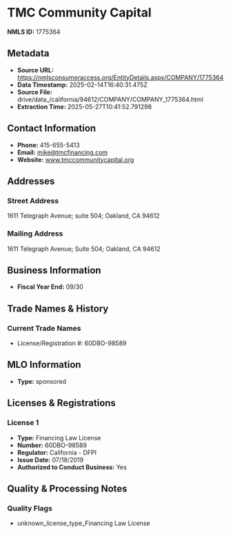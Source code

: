 # TMC Community Capital

**NMLS ID:** 1775364

## Metadata
- **Source URL:** https://nmlsconsumeraccess.org/EntityDetails.aspx/COMPANY/1775364
- **Data Timestamp:** 2025-02-14T16:40:31.475Z
- **Source File:** drive/data_/california/94612/COMPANY/COMPANY_1775364.html
- **Extraction Time:** 2025-05-27T10:41:52.791298

## Contact Information
- **Phone:** 415-655-5413
- **Email:** mike@tmcfinancing.com
- **Website:** www.tmccommunitycapital.org

## Addresses
### Street Address
1611 Telegraph Avenue; suite 504; Oakland, CA 94612

### Mailing Address
1611 Telegraph Avenue; Suite 504; Oakland, CA 94612

## Business Information
- **Fiscal Year End:** 09/30

## Trade Names & History
### Current Trade Names
- License/Registration #: 60DBO-98589

## MLO Information
- **Type:** sponsored

## Licenses & Registrations

### License 1
- **Type:** Financing Law License
- **Number:** 60DBO-98589
- **Regulator:** California - DFPI
- **Issue Date:** 07/18/2019
- **Authorized to Conduct Business:** Yes

## Quality & Processing Notes
### Quality Flags
- unknown_license_type_Financing Law License

